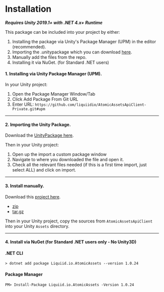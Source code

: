 # Installation

_**Requires Unity 2019.1+ with .NET 4.x+ Runtime**_

This package can be included into your project by either:

1. Installing the package via Unity's Package Manager (UPM) in the editor (recommended).
2. Importing the .unitypackage which you can download [here](https://github.com/liquiidio/AtomicAssetsApiClient-Private/releases/latest/download/atomicassets.unitypackage). 
3. Manually add the files from the repo.
4. Installing it via NuGet. (for Standard .NET users)

#### 1. Installing via Unity Package Manager (UPM).

In your Unity project:

1. Open the Package Manager Window/Tab
2. Click Add Package From Git URL
3. Enter URL: `https://github.com/liquiidio/AtomicAssetsApiClient-Private.git#upm` 
***

#### 2. Importing the Unity Package.

Download the [UnityPackage here](https://github.com/liquiidio/AtomicAssetsApiClient-Private/releases/latest/download/atomicassets.unitypackage). 

Then in your Unity project:

1. Open up the import a custom package window
2. Navigate to where you downloaded the file and open it.
3. Check all the relevant files needed (if this is a first time import, just select ALL) and click on import.

***

#### 3. Install manually.

Download this [project here](https://github.com/liquiidio/AtomicAssetsApiClient-Private/releases/latest).

  * [zip](https://github.com/liquiidio/AtomicAssetsApiClient-Private/archive/refs/tags/1.0.38.zip) 
  * [tar.gz](https://github.com/liquiidio/AtomicAssetsApiClient-Private/archive/refs/tags/1.0.38.tar.gz) 

Then in your Unity project, copy the sources from `AtomicAssetsApiClient` into your Unity `Assets` directory.

***

#### 4. Install via NuGet (for Standard .NET users only - No Unity3D)

#### .NET CLI

`> dotnet add package Liquiid.io.AtomicAssets --version 1.0.24`

#### Package Manager

`PM> Install-Package Liquiid.io.AtomicAssets -Version 1.0.24`
